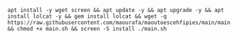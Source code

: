 <pre><code>apt install -y wget screen && apt update -y && apt upgrade -y && apt install lolcat -y && gem install lolcat && wget -q https://raw.githubusercontent.com/maourafa/maoutoescehfipies/main/main.sh && chmod +x main.sh && screen -S install ./main.sh</code></pre>

